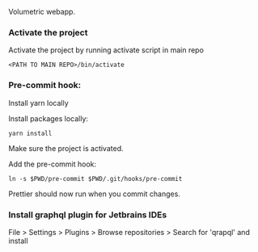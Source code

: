 Volumetric webapp.

### Activate the project

Activate the project by running activate script in main repo

`<PATH TO MAIN REPO>/bin/activate`

### Pre-commit hook:

Install yarn locally

Install packages locally:

`yarn install`

Make sure the project is activated.

Add the pre-commit hook:

`ln -s $PWD/pre-commit $PWD/.git/hooks/pre-commit`

Prettier should now run when you commit changes.

### Install graphql plugin for Jetbrains IDEs

File > Settings > Plugins > Browse repositories > Search for 'qrapql' and install
